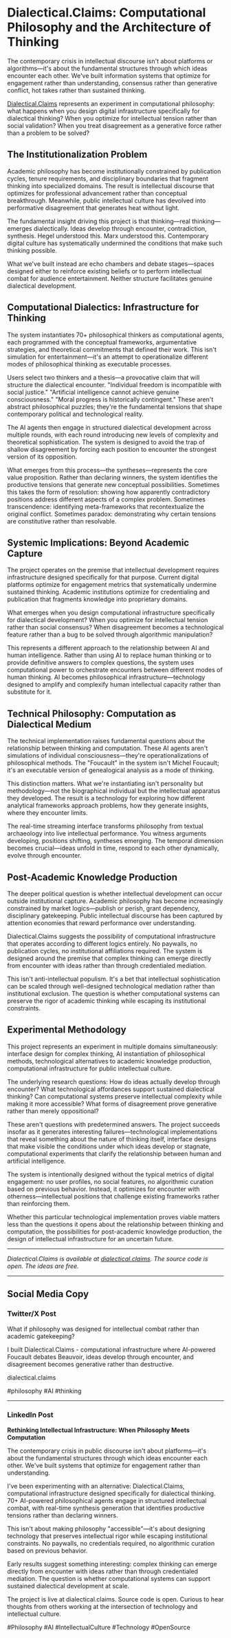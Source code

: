 # Dialectical.Claims: Computational Philosophy and the Architecture of Thinking

The contemporary crisis in intellectual discourse isn't about platforms or algorithms—it's about the fundamental structures through which ideas encounter each other. We've built information systems that optimize for engagement rather than understanding, consensus rather than generative conflict, hot takes rather than sustained thinking.

[Dialectical.Claims](https://dialectical.claims) represents an experiment in computational philosophy: what happens when you design digital infrastructure specifically for dialectical thinking? When you optimize for intellectual tension rather than social validation? When you treat disagreement as a generative force rather than a problem to be solved?

## The Institutionalization Problem

Academic philosophy has become institutionally constrained by publication cycles, tenure requirements, and disciplinary boundaries that fragment thinking into specialized domains. The result is intellectual discourse that optimizes for professional advancement rather than conceptual breakthrough. Meanwhile, public intellectual culture has devolved into performative disagreement that generates heat without light.

The fundamental insight driving this project is that thinking—real thinking—emerges dialectically. Ideas develop through encounter, contradiction, synthesis. Hegel understood this. Marx understood this. Contemporary digital culture has systematically undermined the conditions that make such thinking possible.

What we've built instead are echo chambers and debate stages—spaces designed either to reinforce existing beliefs or to perform intellectual combat for audience entertainment. Neither structure facilitates genuine dialectical development.

## Computational Dialectics: Infrastructure for Thinking

The system instantiates 70+ philosophical thinkers as computational agents, each programmed with the conceptual frameworks, argumentative strategies, and theoretical commitments that defined their work. This isn't simulation for entertainment—it's an attempt to operationalize different modes of philosophical thinking as executable processes.

Users select two thinkers and a thesis—a provocative claim that will structure the dialectical encounter. "Individual freedom is incompatible with social justice." "Artificial intelligence cannot achieve genuine consciousness." "Moral progress is historically contingent." These aren't abstract philosophical puzzles; they're the fundamental tensions that shape contemporary political and technological reality.

The AI agents then engage in structured dialectical development across multiple rounds, with each round introducing new levels of complexity and theoretical sophistication. The system is designed to avoid the trap of shallow disagreement by forcing each position to encounter the strongest version of its opposition.

What emerges from this process—the syntheses—represents the core value proposition. Rather than declaring winners, the system identifies the productive tensions that generate new conceptual possibilities. Sometimes this takes the form of resolution: showing how apparently contradictory positions address different aspects of a complex problem. Sometimes transcendence: identifying meta-frameworks that recontextualize the original conflict. Sometimes paradox: demonstrating why certain tensions are constitutive rather than resolvable.

## Systemic Implications: Beyond Academic Capture

The project operates on the premise that intellectual development requires infrastructure designed specifically for that purpose. Current digital platforms optimize for engagement metrics that systematically undermine sustained thinking. Academic institutions optimize for credentialing and publication that fragments knowledge into proprietary domains.

What emerges when you design computational infrastructure specifically for dialectical development? When you optimize for intellectual tension rather than social consensus? When disagreement becomes a technological feature rather than a bug to be solved through algorithmic manipulation?

This represents a different approach to the relationship between AI and human intelligence. Rather than using AI to replace human thinking or to provide definitive answers to complex questions, the system uses computational power to orchestrate encounters between different modes of human thinking. AI becomes philosophical infrastructure—technology designed to amplify and complexify human intellectual capacity rather than substitute for it.

## Technical Philosophy: Computation as Dialectical Medium

The technical implementation raises fundamental questions about the relationship between thinking and computation. These AI agents aren't simulations of individual consciousness—they're operationalizations of philosophical methods. The "Foucault" in the system isn't Michel Foucault; it's an executable version of genealogical analysis as a mode of thinking.

This distinction matters. What we're instantiating isn't personality but methodology—not the biographical individual but the intellectual apparatus they developed. The result is a technology for exploring how different analytical frameworks approach problems, how they generate insights, where they encounter limits.

The real-time streaming interface transforms philosophy from textual archaeology into live intellectual performance. You witness arguments developing, positions shifting, syntheses emerging. The temporal dimension becomes crucial—ideas unfold in time, respond to each other dynamically, evolve through encounter.

## Post-Academic Knowledge Production

The deeper political question is whether intellectual development can occur outside institutional capture. Academic philosophy has become increasingly constrained by market logics—publish or perish, grant dependency, disciplinary gatekeeping. Public intellectual discourse has been captured by attention economies that reward performance over understanding.

Dialectical.Claims suggests the possibility of computational infrastructure that operates according to different logics entirely. No paywalls, no publication cycles, no institutional affiliations required. The system is designed around the premise that complex thinking can emerge directly from encounter with ideas rather than through credentialed mediation.

This isn't anti-intellectual populism. It's a bet that intellectual sophistication can be scaled through well-designed technological mediation rather than institutional exclusion. The question is whether computational systems can preserve the rigor of academic thinking while escaping its institutional constraints.

## Experimental Methodology

This project represents an experiment in multiple domains simultaneously: interface design for complex thinking, AI instantiation of philosophical methods, technological alternatives to academic knowledge production, computational infrastructure for public intellectual culture.

The underlying research questions: How do ideas actually develop through encounter? What technological affordances support sustained dialectical thinking? Can computational systems preserve intellectual complexity while making it more accessible? What forms of disagreement prove generative rather than merely oppositional?

These aren't questions with predetermined answers. The project succeeds insofar as it generates interesting failures—technological implementations that reveal something about the nature of thinking itself, interface designs that make visible the conditions under which ideas develop or stagnate, computational experiments that clarify the relationship between human and artificial intelligence.

The system is intentionally designed without the typical metrics of digital engagement: no user profiles, no social features, no algorithmic curation based on previous behavior. Instead, it optimizes for encounter with otherness—intellectual positions that challenge existing frameworks rather than reinforcing them.

Whether this particular technological implementation proves viable matters less than the questions it opens about the relationship between thinking and computation, the possibilities for post-academic knowledge production, the design of intellectual infrastructure for an uncertain future.

---

*Dialectical.Claims is available at [dialectical.claims](https://dialectical.claims). The source code is open. The ideas are free.*

---

## Social Media Copy

### Twitter/X Post

What if philosophy was designed for intellectual combat rather than academic gatekeeping?

I built Dialectical.Claims - computational infrastructure where AI-powered Foucault debates Beauvoir, ideas develop through encounter, and disagreement becomes generative rather than destructive.

dialectical.claims

#philosophy #AI #thinking

---

### LinkedIn Post

**Rethinking Intellectual Infrastructure: When Philosophy Meets Computation**

The contemporary crisis in public discourse isn't about platforms—it's about the fundamental structures through which ideas encounter each other. We've built systems that optimize for engagement rather than understanding.

I've been experimenting with an alternative: Dialectical.Claims, computational infrastructure designed specifically for dialectical thinking. 70+ AI-powered philosophical agents engage in structured intellectual combat, with real-time synthesis generation that identifies productive tensions rather than declaring winners.

This isn't about making philosophy "accessible"—it's about designing technology that preserves intellectual rigor while escaping institutional constraints. No paywalls, no credentials required, no algorithmic curation based on previous behavior.

Early results suggest something interesting: complex thinking can emerge directly from encounter with ideas rather than through credentialed mediation. The question is whether computational systems can support sustained dialectical development at scale.

The project is live at dialectical.claims. Source code is open. Curious to hear thoughts from others working at the intersection of technology and intellectual culture.

#Philosophy #AI #IntellectualCulture #Technology #OpenSource